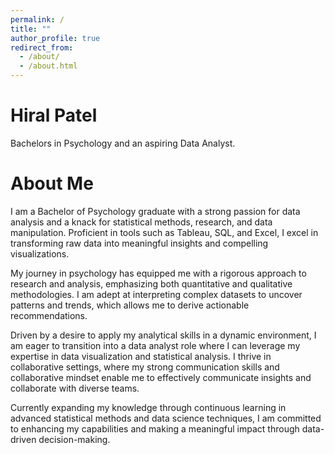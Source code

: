 ```yaml
---
permalink: /
title: ""
author_profile: true
redirect_from: 
  - /about/
  - /about.html
---
```


# Hiral Patel

Bachelors in Psychology and an aspiring Data Analyst.

# About Me

I am a Bachelor of Psychology graduate with a strong passion for data analysis and a knack for statistical methods, research, and data manipulation. Proficient in tools such as Tableau, SQL, and Excel, I excel in transforming raw data into meaningful insights and compelling visualizations.

My journey in psychology has equipped me with a rigorous approach to research and analysis, emphasizing both quantitative and qualitative methodologies. I am adept at interpreting complex datasets to uncover patterns and trends, which allows me to derive actionable recommendations.

Driven by a desire to apply my analytical skills in a dynamic environment, I am eager to transition into a data analyst role where I can leverage my expertise in data visualization and statistical analysis. I thrive in collaborative settings, where my strong communication skills and collaborative mindset enable me to effectively communicate insights and collaborate with diverse teams.

Currently expanding my knowledge through continuous learning in advanced statistical methods and data science techniques, I am committed to enhancing my capabilities and making a meaningful impact through data-driven decision-making.